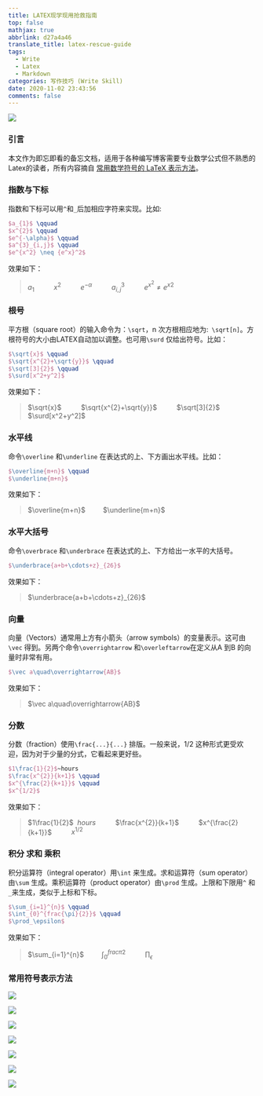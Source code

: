 ```yaml
---
title: LATEX现学现用抢救指南
top: false
mathjax: true
abbrlink: d27a4a46
translate_title: latex-rescue-guide
tags:
  - Write
  - Latex
  - Markdown
categories: 写作技巧 (Write Skill)
date: 2020-11-02 23:43:56
comments: false
---
```




![](https://cdn.jsdelivr.net/gh/Yousazoe/picgo-repo/img/0081Kckwgy1gkb9od3oecj314g0mg755.jpg)



### 引言

本文作为即忘即看的备忘文档，适用于各种编写博客需要专业数学公式但不熟悉的Latex的读者，所有内容摘自 [常用数学符号的 LaTeX 表示方法](http://mohu.org/info/symbols/symbols.htm)。

<!--more-->



### 指数与下标

指数和下标可以用`^`和`_`后加相应字符来实现。比如:

```latex
$a_{1}$ \qquad 
$x^{2}$ \qquad 
$e^{-\alpha}$ \qquad 
$a^{3}_{i,j}$ \qquad 
$e^{x^2} \neq {e^x}^2$
```

效果如下：

> $a_{1}$ $\qquad$ $x^{2}$ $\qquad$ $e^{-\alpha}$ $\qquad$ $a^{3}_{i,j}$ $\qquad$ $e^{x^2} \neq {e^x}^2$



### 根号

平方根（square root）的输入命令为：`\sqrt`，n 次方根相应地为:` \sqrt[n]`。方根符号的大小由LATEX自动加以调整。也可用`\surd` 仅给出符号。比如：

```latex
$\sqrt{x}$ \qquad 
$\sqrt{x^{2}+\sqrt{y}}$ \qquad 
$\sqrt[3]{2}$ \qquad 
$\surd[x^2+y^2]$
```

效果如下：

> $\sqrt{x}$ $\qquad$ $\sqrt{x^{2}+\sqrt{y}}$ $\qquad$ $\sqrt[3]{2}$ $\qquad$ $\surd[x^2+y^2]$



### 水平线

命令`\overline` 和`\underline` 在表达式的上、下方画出水平线。比如：

```latex
$\overline{m+n}$ \qquad
$\underline{m+n}$
```

效果如下：

> $\overline{m+n}$ $\qquad$$\underline{m+n}$



### 水平大括号

命令`\overbrace` 和`\underbrace` 在表达式的上、下方给出一水平的大括号。

```latex
$\underbrace{a+b+\cdots+z}_{26}$
```

效果如下：

> $\underbrace{a+b+\cdots+z}_{26}$



### 向量

向量（Vectors）通常用上方有小箭头（arrow symbols）的变量表示。这可由`\vec` 得到。另两个命令`\overrightarrow` 和`\overleftarrow`在定义从A 到B 的向量时非常有用。

```latex
$\vec a\quad\overrightarrow{AB}$
```

效果如下：

> $\vec a\quad\overrightarrow{AB}$



### 分数

分数（fraction）使用`\frac{...}{...}` 排版。一般来说，1/2 这种形式更受欢迎，因为对于少量的分式，它看起来更好些。

```latex
$1\frac{1}{2}$~hours
$\frac{x^{2}}{k+1}$ \qquad
$x^{\frac{2}{k+1}}$ \qquad
$x^{1/2}$
```

效果如下：

> $1\frac{1}{2}$ $~hours$ $\qquad$ $\frac{x^{2}}{k+1}$ $\qquad$ $x^{\frac{2}{k+1}}$ $\qquad$ $x^{1/2}$



### 积分 求和 乘积

积分运算符（integral operator）用`\int` 来生成。求和运算符（sum operator）由`\sum` 生成。乘积运算符（product operator）由`\prod` 生成。上限和下限用`^` 和`_`来生成，类似于上标和下标。

```latex
$\sum_{i=1}^{n}$ \qquad
$\int_{0}^{frac{\pi}{2}}$ \qquad
$\prod_\epsilon$
```

效果如下：

> $\sum_{i=1}^{n}$ $\qquad$$\int_{0}^{frac{\pi}{2}}$ $\qquad$ $\prod_\epsilon$



### 常用符号表示方法

![](https://cdn.jsdelivr.net/gh/Yousazoe/picgo-repo/img/watermark,type_ZmFuZ3poZW5naGVpdGk,shadow_10,text_aHR0cHM6Ly9ibG9nLmNzZG4ubmV0L0xpQm8wMTEwMTA5MjE=,size_16,color_FFFFFF,t_70.png)

![](https://cdn.jsdelivr.net/gh/Yousazoe/picgo-repo/img/2.GIF)

![](https://cdn.jsdelivr.net/gh/Yousazoe/picgo-repo/img/3.GIF)

![](https://cdn.jsdelivr.net/gh/Yousazoe/picgo-repo/img/4.GIF)

![](https://cdn.jsdelivr.net/gh/Yousazoe/picgo-repo/img/5.GIF)

![](https://cdn.jsdelivr.net/gh/Yousazoe/picgo-repo/img/6.GIF)

![](https://cdn.jsdelivr.net/gh/Yousazoe/picgo-repo/img/7.GIF)

